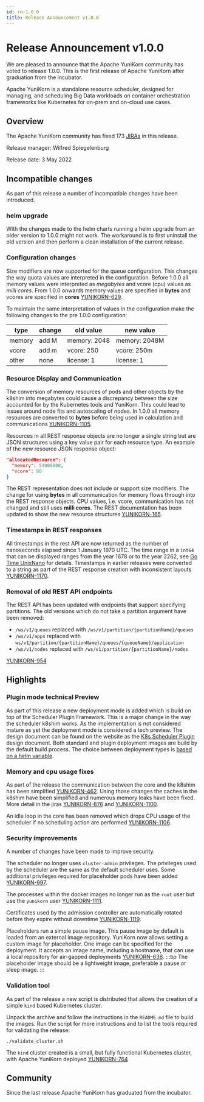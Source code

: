 ```yaml
---
id: rn-1.0.0
title: Release Announcement v1.0.0
---
```


<!--
Licensed to the Apache Software Foundation (ASF) under one
or more contributor license agreements.  See the NOTICE file
distributed with this work for additional information
regarding copyright ownership.  The ASF licenses this file
to you under the Apache License, Version 2.0 (the
"License"); you may not use this file except in compliance
with the License.  You may obtain a copy of the License at

  http://www.apache.org/licenses/LICENSE-2.0

Unless required by applicable law or agreed to in writing,
software distributed under the License is distributed on an
"AS IS" BASIS, WITHOUT WARRANTIES OR CONDITIONS OF ANY
KIND, either express or implied.  See the License for the
specific language governing permissions and limitations
under the License.
-->

# Release Announcement v1.0.0
We are pleased to announce that the Apache YuniKorn community has voted to release 1.0.0. This is the first release of Apache YuniKorn after graduation from the incubator. 

Apache YuniKorn is a standalone resource scheduler, designed for managing, and scheduling Big Data workloads on container orchestration frameworks like Kubernetes for on-prem and on-cloud use cases.

## Overview
The Apache YuniKorn community has fixed 173 [JIRAs](https://issues.apache.org/jira/issues/?filter=12350818) in this release. 

Release manager: Wilfred Spiegelenburg

Release date: 3 May 2022

## Incompatible changes
As part of this release a number of incompatible changes have been introduced.

### helm upgrade
With the changes made to the helm charts running a helm upgrade from an older version to 1.0.0 might not work.
The workaround is to first uninstall the old version and then perform a clean installation of the current release.

### Configuration changes
Size modifiers are now supported for the queue configuration. 
This changes the way quota values are interpreted in the configuration.
Before 1.0.0 all memory values were interpreted as _megabytes_ and vcore (cpu) values as _milli cores_.
From 1.0.0 onwards memory values are specified in **bytes** and vcores are specified in **cores** [YUNIKORN-629](https://issues.apache.org/jira/browse/YUNIKORN-629).

To maintain the same interpretation of values in the configuration make the following changes to the pre 1.0.0 configuration:

| type   | change | old value    | new value     |
|--------|--------|--------------|---------------|
| memory | add M  | memory: 2048 | memory: 2048M |
| vcore  | add m  | vcore: 250   | vcore: 250m   |
| other  | none   | license: 1   | license: 1    | 

### Resource Display and Communication
The conversion of memory resources of pods and other objects by the k8shim into megabytes could cause a discrepancy between the size accounted for by the Kubernetes tools and YuniKorn.
This could lead to issues around node fits and autoscaling of nodes.
In 1.0.0 all memory resources are converted to **bytes** before being used in calculation and communications [YUNIKORN-1105](https://issues.apache.org/jira/browse/YUNIKORN-1105).

Resources in all REST response objects are no longer a single string but are JSON structures using a key value pair for each resource type.
An example of the new resource JSON response object:
```json
"allocatedResource": {
  "memory": 54000000,
  "vcore": 80
}
```
The REST representation does not include or support size modifiers. 
The change for using **bytes** in all communication for memory flows through into the REST response objects.
CPU values, i.e. vcore, communication has not changed and still uses **milli cores**.
The REST documentation has been updated to show the new resource structures [YUNIKORN-165](https://issues.apache.org/jira/browse/YUNIKORN-165).

### Timestamps in REST responses
All timestamps in the rest API are now returned as the number of nanoseconds elapsed since 1 January 1970 UTC.
The time range in a `int64` that can be displayed ranges from the year 1678 or to the year 2262, see [Go Time UnixNano](https://pkg.go.dev/time#Time.UnixNano) for details.
Timestamps in earlier releases were converted to a string as part of the REST response creation with inconsistent layouts [YUNIKORN-1170](https://issues.apache.org/jira/browse/YUNIKORN-1170).

### Removal of old REST API endpoints
The REST API has been updated with endpoints that support specifying partitions. The old versions which do not take a partition argument have been removed:

- `/ws/v1/queues` replaced with `/ws/v1/partition/{partitionName}/queues`
- `/ws/v1/apps` replaced with `ws/v1/partition/{partitionName}/queues/{queueName}/application`
- `/ws/v1/nodes` replaced with `/ws/v1/partition/{partitionName}/nodes`

[YUNIKORN-954](https://issues.apache.org/jira/browse/YUNIKORN-954)

## Highlights

### Plugin mode technical Preview
As part of this release a new deployment mode is added which is build on top of the Scheduler Plugin Framework.
This is a major change in the way the scheduler k8shim works. As the implementation is not considered mature as yet the deployment mode is considered a tech preview.
The design document can be found on the website as the [K8s Scheduler Plugin](https://yunikorn.apache.org/docs/next/design/scheduler_plugin) design document.
Both standard and plugin deployment images are build by the default build process.
The choice between deployment types is [based on a helm variable](https://yunikorn.apache.org/docs/next/user_guide/deployment_modes).

### Memory and cpu usage fixes
As part of the release the communication between the core and the k8shim has been simplified [YUNIKORN-462](https://issues.apache.org/jira/browse/YUNIKORN-462).
Using those changes the caches in the k8shim have been simplified and numerous memory leaks have been fixed.
More detail in the jiras [YUNIKORN-876](https://issues.apache.org/jira/browse/YUNIKORN-876) and [YUNIKORN-1100](https://issues.apache.org/jira/browse/YUNIKORN-1100).

An idle loop in the core has been removed which drops CPU usage of the scheduler if no scheduling action are performed [YUNIKORN-1106](https://issues.apache.org/jira/browse/YUNIKORN-1106).

### Security improvements
A number of changes have been made to improve security. 

The scheduler no longer uses `cluster-admin` privileges.
The privileges used by the scheduler are the same as the default scheduler uses. 
Some additional privileges required for placeholder pods have been added [YUNIKORN-997](https://issues.apache.org/jira/browse/YUNIKORN-997).

The processes within the docker images no longer run as the `root` user but use the `yunikorn` user [YUNIKORN-1111](https://issues.apache.org/jira/browse/YUNIKORN-1111).

Certificates used by the admission controller are automatically rotated before they expire without downtime [YUNIKORN-1119](https://issues.apache.org/jira/browse/YUNIKORN-1119).

Placeholders run a simple pause image. This pause image by default is loaded from an external image repository.
YuniKorn now allows setting a custom image for placeholder. One image can be specified for the deployment.
It accepts an image name, including a hostname, that can use a local repository for air-gapped deployments [YUNIKORN-638](https://issues.apache.org/jira/browse/YUNIKORN-638). 
:::tip
The placeholder image should be a lightweight image, preferable a pause or sleep image. 
:::

### Validation tool
As part of the release a new script is distributed that allows the creation of a simple `kind` based Kubernetes cluster.

Unpack the archive and follow the instructions in the `README.md` file to build the images.
Run the script for more instructions and to list the tools required for validating the release:
```shell
./validate_cluster.sh
```
The `kind` cluster created is a small, but fully functional Kubernetes cluster, with Apache YuniKorn deployed [YUNIKORN-764](https://issues.apache.org/jira/browse/YUNIKORN-764)

## Community
Since the last release Apache YuniKorn has graduated from the incubator.
